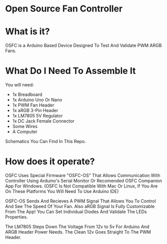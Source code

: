 # Open Source Fan Controller

# What is it?
OSFC is a Arduino Based Device Designed To Test And Validate PWM ARGB Fans.

# What Do I Need To Assemble It
You will need:
- 1x Breadboard
- 1x Arduino Uno Or Nano
- 1x PWM Fan Header
- 1x aRGB 3-Pin Header
- 1x LM7805 5V Regulator
- 1x DC Jack Female Connector
- Some Wires
- A Computer

Schematics You Can Find In This Repo.               

# How does it operate?
OSFC Uses Special Firmware "OSFC-OS" That Allows Communication With Controller Using Arduino's Serial Monitor Or Recomended OSFC Companion App For Windows. (OSFC Is Not Compatible With Mac Or Linux, If You Are On These Platforms You Will Need To Use Arduino IDE)

OSFC-OS Sends And Recieves A PWM Signal That Allows You To Control And See The Speed Of Your Fan. Also aRGB Signal Is Fully Customizable From The App! You Can Set Individual Diodes And Validate The LEDs Properties.

The LM7805 Steps Down The Voltage From 12v to 5v For Arduino And ARGB Header Power Needs. The Clean 12v Goes Straight To The PWM Header.
